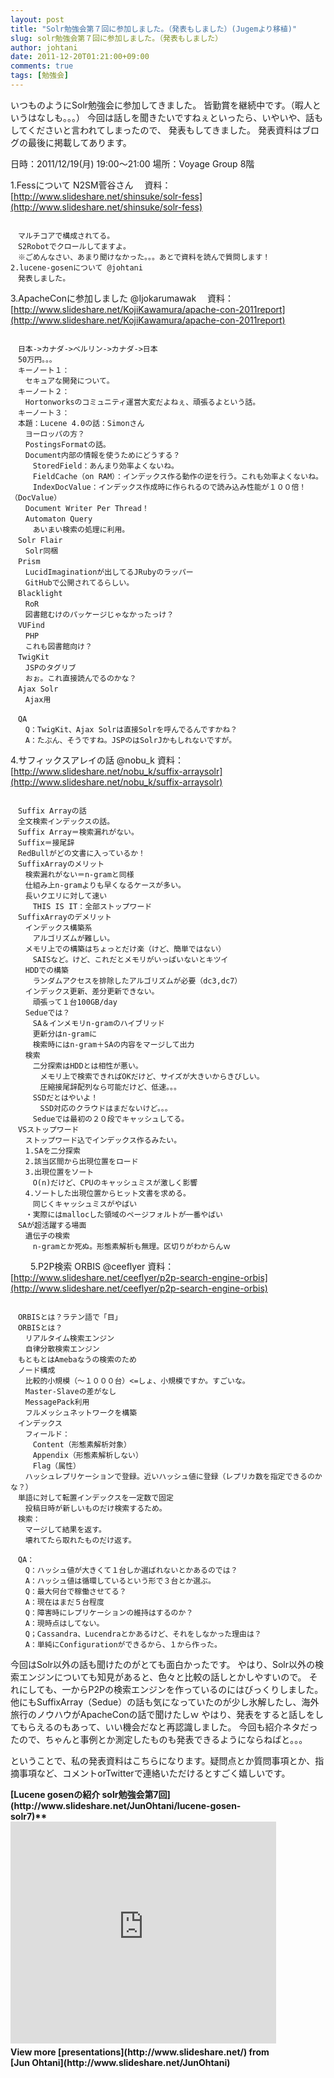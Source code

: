 ```yaml
---
layout: post
title: "Solr勉強会第７回に参加しました。（発表もしました）(Jugemより移植)"
slug: solr勉強会第７回に参加しました。（発表もしました）
author: johtani
date: 2011-12-20T01:21:00+09:00
comments: true
tags: [勉強会]
---
```

いつものようにSolr勉強会に参加してきました。
皆勤賞を継続中です。（暇人というはなしも。。。）
今回は話しを聞きたいですねぇといったら、いやいや、話もしてくださいと言われてしまったので、
発表もしてきました。
発表資料はブログの最後に掲載してあります。

日時：2011/12/19(月) 19:00～21:00
場所：Voyage Group 8階

1.Fessについて N2SM菅谷さん
　資料：[http://www.slideshare.net/shinsuke/solr-fess](http://www.slideshare.net/shinsuke/solr-fess)
```

　マルチコアで構成されてる。
　S2Robotでクロールしてますよ。
　※ごめんなさい、あまり聞けなかった。。。あとで資料を読んで質問します！
2.lucene-gosenについて @johtani
　発表しました。
```
3.ApacheConに参加しました @Ijokarumawak
　資料：[http://www.slideshare.net/KojiKawamura/apache-con-2011report](http://www.slideshare.net/KojiKawamura/apache-con-2011report)
```

　日本->カナダ->ベルリン->カナダ->日本
　50万円。。。
　キーノート１：
　　セキュアな開発について。
　キーノート２：
　　Hortonworksのコミュニティ運営大変だよねぇ、頑張るよという話。
　キーノート３：
　本題：Lucene 4.0の話：Simonさん
　　ヨーロッパの方？
　　PostingsFormatの話。
　　Document内部の情報を使うためにどうする？
　　　StoredField：あんまり効率よくないね。
　　　FieldCache（on RAM）：インデックス作る動作の逆を行う。これも効率よくないね。
　　　IndexDocValue：インデックス作成時に作られるので読み込み性能が１００倍！（DocValue）
　　Document Writer Per Thread！
　　Automaton Query
　　　あいまい検索の処理に利用。
　Solr Flair
　　Solr同梱
　Prism
　　LucidImaginationが出してるJRubyのラッパー
　　GitHubで公開されてるらしい。
　Blacklight
　　RoR
　　図書館むけのパッケージじゃなかったっけ？
　VUFind
　　PHP
　　これも図書館向け？
　TwigKit
　　JSPのタグリブ
　　おぉ。これ直接読んでるのかな？
　Ajax Solr
　　Ajax用

　QA
　　Q：TwigKit、Ajax Solrは直接Solrを呼んでるんですかね？
　　A：たぶん、そうですね。JSPのはSolrJかもしれないですが。
```
4.サフィックスアレイの話 @nobu_k
資料：[http://www.slideshare.net/nobu_k/suffix-arraysolr](http://www.slideshare.net/nobu_k/suffix-arraysolr)
```

　Suffix Arrayの話
　全文検索インデックスの話。
　Suffix Array＝検索漏れがない。
　Suffix＝接尾辞
　RedBullがどの文書に入っているか！
　SuffixArrayのメリット
　　検索漏れがない＝n-gramと同様
　　仕組み上n-gramよりも早くなるケースが多い。
　　長いクエリに対して速い
　　　THIS IS IT：全部ストップワード
　SuffixArrayのデメリット
　　インデックス構築系
　　　アルゴリズムが難しい。
　　メモリ上での構築はちょっとだけ楽（けど、簡単ではない）
　　　SAISなど。けど、これだとメモリがいっぱいないとキツイ
　　HDDでの構築
　　　ランダムアクセスを排除したアルゴリズムが必要（dc3,dc7）
　　インデックス更新、差分更新できない。
　　　頑張って１台100GB/day
　　Sedueでは？
　　　SA＆インメモリn-gramのハイブリッド
　　　更新分はn-gramに
　　　検索時にはn-gram＋SAの内容をマージして出力
　　検索
　　　二分探索はHDDとは相性が悪い。
　　　　メモリ上で検索できればOKだけど、サイズが大きいからきびしい。
　　　　圧縮接尾辞配列なら可能だけど、低速。。。
　　　SSDだとはやいよ！
　　　　SSD対応のクラウドはまだないけど。。。
　　　Sedueでは最初の２０段でキャッシュしてる。
　VSストップワード
　　ストップワード込でインデックス作るみたい。
　　1.SAを二分探索
　　2.該当区間から出現位置をロード
　　3.出現位置をソート
　　　O(n)だけど、CPUのキャッシュミスが激しく影響
　　4.ソートした出現位置からヒット文書を求める。
　　　同じくキャッシュミスがやばい
　　・実際にはmallocした領域のページフォルトが一番やばい
　SAが超活躍する場面
　　遺伝子の検索
　　　n-gramとか死ぬ。形態素解析も無理。区切りがわからんｗ
```
　　
5.P2P検索 ORBIS @ceeflyer
資料：[http://www.slideshare.net/ceeflyer/p2p-search-engine-orbis](http://www.slideshare.net/ceeflyer/p2p-search-engine-orbis)
```

　ORBISとは？ラテン語で「目」
　ORBISとは？
　　リアルタイム検索エンジン
　　自律分散検索エンジン
　もともとはAmebaなうの検索のため
　ノード構成
　　比較的小規模（～１０００台）<=しょ、小規模ですか。すごいな。
　　Master-Slaveの差がなし
　　MessagePack利用
　　フルメッシュネットワークを構築
　インデックス
　　フィールド：
　　　Content（形態素解析対象）
　　　Appendix（形態素解析しない）
　　　Flag（属性）
　　ハッシュレプリケーションで登録。近いハッシュ値に登録（レプリカ数を指定できるのかな？）
　単語に対して転置インデックスを一定数で固定
　　投稿日時が新しいものだけ検索するため。
　検索：
　　マージして結果を返す。
　　壊れてたら取れたものだけ返す。

　QA：
　　Q：ハッシュ値が大きくて１台しか選ばれないとかあるのでは？
　　A：ハッシュ値は循環しているという形で３台とか選ぶ。
　　Q：最大何台で稼働させてる？
　　A：現在はまだ５台程度
　　Q：障害時にレプリケーションの維持はするのか？
　　A：現時点はしてない。
　　Q；Cassandra、Lucendraとかあるけど、それをしなかった理由は？
　　A：単純にConfigurationができるから、１から作った。
```

今回はSolr以外の話も聞けたのがとても面白かったです。
やはり、Solr以外の検索エンジンについても知見があると、色々と比較の話しとかしやすいので。
それにしても、一からP2Pの検索エンジンを作っているのにはびっくりしました。
他にもSuffixArray（Sedue）の話も気になっていたのが少し氷解したし、海外旅行のノウハウがApacheConの話で聞けたしｗ
やはり、発表をすると話しをしてもらえるのもあって、いい機会だなと再認識しました。
今回も紹介ネタだったので、ちゃんと事例とか測定したものも発表できるようにならねばと。。。


ということで、私の発表資料はこちらになります。疑問点とか質問事項とか、指摘事項など、コメントorTwitterで連絡いただけるとすごく嬉しいです。
<div style="width:425px" id="__ss_10635521"> <strong style="display:block;margin:12px 0 4px">[Lucene gosenの紹介 solr勉強会第7回](http://www.slideshare.net/JunOhtani/lucene-gosen-solr7)** <iframe src="http://www.slideshare.net/slideshow/embed_code/10635521" width="425" height="355" frameborder="0" marginwidth="0" marginheight="0" scrolling="no"></iframe> <div style="padding:5px 0 12px"> View more [presentations](http://www.slideshare.net/) from [Jun Ohtani](http://www.slideshare.net/JunOhtani) </div> </div>


